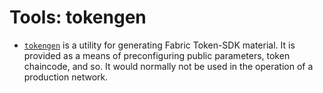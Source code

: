 # Tools: tokengen 

- [`tokengen`](../../cmd/tokengen/README.md) is a utility for generating Fabric Token-SDK material.
  It is provided as a means of preconfiguring public parameters, token chaincode, and so.
  It would normally not be used in the operation of a production network.
